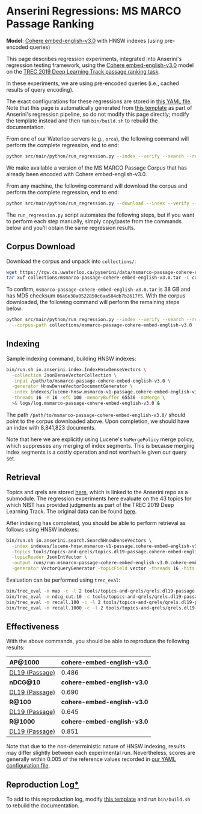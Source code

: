 # Anserini Regressions: MS MARCO Passage Ranking

**Model**: [Cohere embed-english-v3.0](https://docs.cohere.com/reference/embed) with HNSW indexes (using pre-encoded queries)

This page describes regression experiments, integrated into Anserini's regression testing framework, using the [Cohere embed-english-v3.0](https://docs.cohere.com/reference/embed) model on the [TREC 2019 Deep Learning Track passage ranking task](https://trec.nist.gov/data/deep2019.html).

In these experiments, we are using pre-encoded queries (i.e., cached results of query encoding).

The exact configurations for these regressions are stored in [this YAML file](../../src/main/resources/regression/dl19-passage.cohere-embed-english-v3.0.hnsw.yaml).
Note that this page is automatically generated from [this template](../../src/main/resources/docgen/templates/dl19-passage.cohere-embed-english-v3.0.hnsw.template) as part of Anserini's regression pipeline, so do not modify this page directly; modify the template instead and then run `bin/build.sh` to rebuild the documentation.

From one of our Waterloo servers (e.g., `orca`), the following command will perform the complete regression, end to end:

```bash
python src/main/python/run_regression.py --index --verify --search --regression dl19-passage.cohere-embed-english-v3.0.hnsw
```

We make available a version of the MS MARCO Passage Corpus that has already been encoded with Cohere embed-english-v3.0.

From any machine, the following command will download the corpus and perform the complete regression, end to end:

```bash
python src/main/python/run_regression.py --download --index --verify --search --regression dl19-passage.cohere-embed-english-v3.0.hnsw
```

The `run_regression.py` script automates the following steps, but if you want to perform each step manually, simply copy/paste from the commands below and you'll obtain the same regression results.

## Corpus Download

Download the corpus and unpack into `collections/`:

```bash
wget https://rgw.cs.uwaterloo.ca/pyserini/data/msmarco-passage-cohere-embed-english-v3.0.tar -P collections/
tar xvf collections/msmarco-passage-cohere-embed-english-v3.0.tar -C collections/
```

To confirm, `msmarco-passage-cohere-embed-english-v3.0.tar` is 38 GB and has MD5 checksum `06a6e38a0522850c6aa504db7b2617f5`.
With the corpus downloaded, the following command will perform the remaining steps below:

```bash
python src/main/python/run_regression.py --index --verify --search --regression dl19-passage.cohere-embed-english-v3.0.hnsw \
  --corpus-path collections/msmarco-passage-cohere-embed-english-v3.0
```

## Indexing

Sample indexing command, building HNSW indexes:

```bash
bin/run.sh io.anserini.index.IndexHnswDenseVectors \
  -collection JsonDenseVectorCollection \
  -input /path/to/msmarco-passage-cohere-embed-english-v3.0 \
  -generator HnswDenseVectorDocumentGenerator \
  -index indexes/lucene-hnsw.msmarco-v1-passage.cohere-embed-english-v3.0/ \
  -threads 16 -M 16 -efC 100 -memoryBuffer 65536 -noMerge \
  >& logs/log.msmarco-passage-cohere-embed-english-v3.0 &
```

The path `/path/to/msmarco-passage-cohere-embed-english-v3.0/` should point to the corpus downloaded above.
Upon completion, we should have an index with 8,841,823 documents.

Note that here we are explicitly using Lucene's `NoMergePolicy` merge policy, which suppresses any merging of index segments.
This is because merging index segments is a costly operation and not worthwhile given our query set.

## Retrieval

Topics and qrels are stored [here](https://github.com/castorini/anserini-tools/tree/master/topics-and-qrels), which is linked to the Anserini repo as a submodule.
The regression experiments here evaluate on the 43 topics for which NIST has provided judgments as part of the TREC 2019 Deep Learning Track.
The original data can be found [here](https://trec.nist.gov/data/deep2019.html).

After indexing has completed, you should be able to perform retrieval as follows using HNSW indexes:

```bash
bin/run.sh io.anserini.search.SearchHnswDenseVectors \
  -index indexes/lucene-hnsw.msmarco-v1-passage.cohere-embed-english-v3.0/ \
  -topics tools/topics-and-qrels/topics.dl19-passage.cohere-embed-english-v3.0.jsonl.gz \
  -topicReader JsonIntVector \
  -output runs/run.msmarco-passage-cohere-embed-english-v3.0.cohere-embed-english-v3.0-cached_q.topics.dl19-passage.cohere-embed-english-v3.0.jsonl.txt \
  -generator VectorQueryGenerator -topicField vector -threads 16 -hits 1000 -efSearch 1000 &
```

Evaluation can be performed using `trec_eval`:

```bash
bin/trec_eval -m map -c -l 2 tools/topics-and-qrels/qrels.dl19-passage.txt runs/run.msmarco-passage-cohere-embed-english-v3.0.cohere-embed-english-v3.0-cached_q.topics.dl19-passage.cohere-embed-english-v3.0.jsonl.txt
bin/trec_eval -m ndcg_cut.10 -c tools/topics-and-qrels/qrels.dl19-passage.txt runs/run.msmarco-passage-cohere-embed-english-v3.0.cohere-embed-english-v3.0-cached_q.topics.dl19-passage.cohere-embed-english-v3.0.jsonl.txt
bin/trec_eval -m recall.100 -c -l 2 tools/topics-and-qrels/qrels.dl19-passage.txt runs/run.msmarco-passage-cohere-embed-english-v3.0.cohere-embed-english-v3.0-cached_q.topics.dl19-passage.cohere-embed-english-v3.0.jsonl.txt
bin/trec_eval -m recall.1000 -c -l 2 tools/topics-and-qrels/qrels.dl19-passage.txt runs/run.msmarco-passage-cohere-embed-english-v3.0.cohere-embed-english-v3.0-cached_q.topics.dl19-passage.cohere-embed-english-v3.0.jsonl.txt
```

## Effectiveness

With the above commands, you should be able to reproduce the following results:

| **AP@1000**                                                                                                  | **cohere-embed-english-v3.0**|
|:-------------------------------------------------------------------------------------------------------------|-----------|
| [DL19 (Passage)](https://trec.nist.gov/data/deep2020.html)                                                   | 0.486     |
| **nDCG@10**                                                                                                  | **cohere-embed-english-v3.0**|
| [DL19 (Passage)](https://trec.nist.gov/data/deep2020.html)                                                   | 0.690     |
| **R@100**                                                                                                    | **cohere-embed-english-v3.0**|
| [DL19 (Passage)](https://trec.nist.gov/data/deep2020.html)                                                   | 0.645     |
| **R@1000**                                                                                                   | **cohere-embed-english-v3.0**|
| [DL19 (Passage)](https://trec.nist.gov/data/deep2020.html)                                                   | 0.851     |

Note that due to the non-deterministic nature of HNSW indexing, results may differ slightly between each experimental run.
Nevertheless, scores are generally within 0.005 of the reference values recorded in [our YAML configuration file](../../src/main/resources/regression/dl19-passage.cohere-embed-english-v3.0.hnsw.yaml).

## Reproduction Log[*](../../docs/reproducibility.md)

To add to this reproduction log, modify [this template](../../src/main/resources/docgen/templates/dl19-passage.cohere-embed-english-v3.0.hnsw.template) and run `bin/build.sh` to rebuild the documentation.
